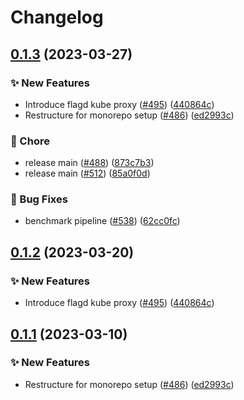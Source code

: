 # Changelog

## [0.1.3](https://github.com/Kavindu-Dodan/flagd/compare/kube-flagd-proxy-v0.1.2...kube-flagd-proxy/v0.1.3) (2023-03-27)


### ✨ New Features

* Introduce flagd kube proxy ([#495](https://github.com/Kavindu-Dodan/flagd/issues/495)) ([440864c](https://github.com/Kavindu-Dodan/flagd/commit/440864ce87174618321c9d5146221490d8f07b24))
* Restructure for monorepo setup ([#486](https://github.com/Kavindu-Dodan/flagd/issues/486)) ([ed2993c](https://github.com/Kavindu-Dodan/flagd/commit/ed2993cd67b8a46db3beb6bb8a360e1aa20349da))


### 🧹 Chore

* release main ([#488](https://github.com/Kavindu-Dodan/flagd/issues/488)) ([873c7b3](https://github.com/Kavindu-Dodan/flagd/commit/873c7b37dbbfefa8f6448fb1dec06b2ce40fb02d))
* release main ([#512](https://github.com/Kavindu-Dodan/flagd/issues/512)) ([85a0f0d](https://github.com/Kavindu-Dodan/flagd/commit/85a0f0d4d97d9388dcd291b2a96e8bbbdd53c2a7))


### 🐛 Bug Fixes

* benchmark pipeline ([#538](https://github.com/Kavindu-Dodan/flagd/issues/538)) ([62cc0fc](https://github.com/Kavindu-Dodan/flagd/commit/62cc0fcfd6a63a6059352704117dbb78160eb689))

## [0.1.2](https://github.com/open-feature/flagd/compare/kube-flagd-proxy/v0.1.1...kube-flagd-proxy/v0.1.2) (2023-03-20)


### ✨ New Features

* Introduce flagd kube proxy ([#495](https://github.com/open-feature/flagd/issues/495)) ([440864c](https://github.com/open-feature/flagd/commit/440864ce87174618321c9d5146221490d8f07b24))

## [0.1.1](https://github.com/open-feature/flagd/compare/kube-flagd-proxy-v0.1.0...kube-flagd-proxy/v0.1.1) (2023-03-10)


### ✨ New Features

* Restructure for monorepo setup ([#486](https://github.com/open-feature/flagd/issues/486)) ([ed2993c](https://github.com/open-feature/flagd/commit/ed2993cd67b8a46db3beb6bb8a360e1aa20349da))
